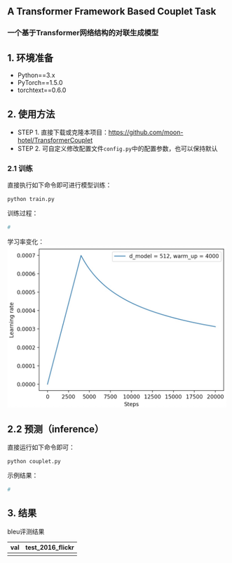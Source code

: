 ## A Transformer Framework Based Couplet Task
### 一个基于Transformer网络结构的对联生成模型



## 1. 环境准备
* Python==3.x
* PyTorch==1.5.0
* torchtext==0.6.0

## 2. 使用方法
* STEP 1. 直接下载或克隆本项目：https://github.com/moon-hotel/TransformerCouplet
* STEP 2. 可自定义修改配置文件`config.py`中的配置参数，也可以保持默认
### 2.1 训练
直接执行如下命令即可进行模型训练：
```
python train.py
```
训练过程：
```python
# 
```
学习率变化：
<img src = "imgs/learning_rate.jpg" width="500" >


## 2.2 预测（inference）
直接运行如下命令即可：

```
python couplet.py
```

示例结果：

```python
# 
```
## 3. 结果
bleu评测结果

|val | test_2016_flickr |
|--|--|
| | |
